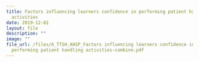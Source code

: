 ```yaml
---
title: Factors influencing learners confidence in performing patient handling
  activities
date: 2019-12-01
layout: file
description: ""
image: ""
file_url: /files/6_TTSH_AHSP_Factors influencing learners confidence in
  performing patient handling activities-combine.pdf
---
```

